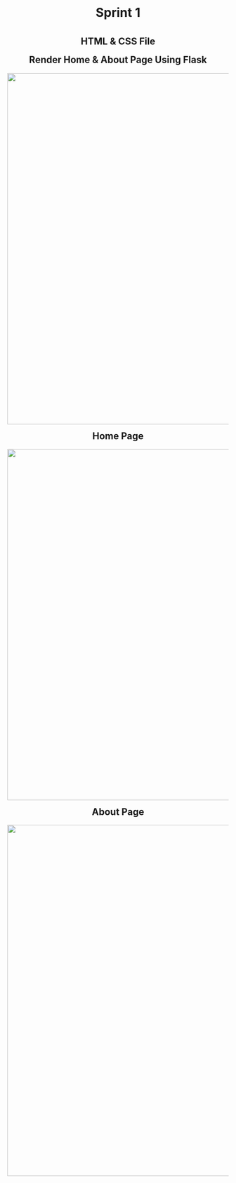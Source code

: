 
<h1 align="center" style="margin-top: 0px;">  Sprint 1 </h1> </br>
<h2 align="center" style="margin-top: 0px;"> HTML & CSS File </h2>

<h2 align="center" style="margin-top: 0px;"> Render Home & About Page Using Flask </h2>
<p align="center">
  <img src=" https://github.com/IBM-EPBL/IBM-Project-52249-1660992353/blob/main/Project%20Development%20Phase/Sprint%201/screenshot/Screenshot%20(64).png " width="800" hight="400" ]
</p>
<h2 align="center" style="margin-top: 0px;"> Home Page </h2>
<p align="center">
  <img src="https://github.com/IBM-EPBL/IBM-Project-52249-1660992353/blob/main/Project%20Development%20Phase/Sprint%201/screenshot/Screenshot%20(65).png " width="800" hight="400" ]
</p>
 <h2 align="center" style="margin-top: 0px;"> About Page </h2>
<p align="center">
  <img src="https://github.com/IBM-EPBL/IBM-Project-52249-1660992353/blob/main/Project%20Development%20Phase/Sprint%201/screenshot/Screenshot%20(66).png " width="800" hight="400"]
</p>
